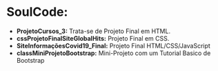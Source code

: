 # SoulCode:

- **ProjetoCursos_3:**  Trata-se de Projeto Final em HTML.
- **cssProjetoFinalSiteGlobalHits:** Projeto Final em CSS.
- **SiteInformaçõesCovid19_Final:** Projeto Final HTML/CSS/JavaScript
- **classMiniProjetoBootstrap:** Mini-Projeto com um Tutorial Basico de Bootstrap 
